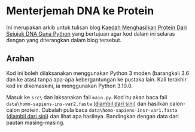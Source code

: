 # Menterjemah DNA ke Protein

Ini merupakan arkib untuk tulisan blog [Kaedah Menghasilkan Protein Dari Sejujuk DNA Guna Python](https://thaza-kun.vercel.app/blog/2022/terjemahan-protein-dari-DNA-guna-Python) yang bertujuan agar kod dalam ini selaras dengan yang diterangkan dalam blog tersebut.

## Arahan
Kod ini boleh dilaksanakan menggunakan Python 3 moden (barangkali 3.6 dan ke atas) tanpa apa-apa kebergantungan ke pustaka lain. Kali terakhir kod ini dikemaskini, ia menggunakan Python 3.10.0.

Masuk ke `src\` dan laksanakan fail `main.py`. Kod itu akan baca fail `data\homo-sapiens-ins-var2.fasta` ([diambil dari sini](https://www.ncbi.nlm.nih.gov/nuccore/NM_001185097.2)) dan hasilkan calon-calon protein. Cubalah pula baca `data\homo-sapiens-insr-var1.fasta` ([diambil dari sini](https://www.ncbi.nlm.nih.gov/nuccore/NM_000208.4)) dan lihat apa hasilnya. Bandingkan dengan data dari pautan masing-masing.